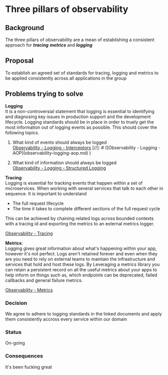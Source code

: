 # Three pillars of observability

## Background
The three pillars of observability are a mean of establishing a consistent approach for **_tracing_** **_metrics_** and **_logging_**

## Proposal
To establish an agreed set of standards for tracing, logging and metrics to be applied consistently across all applications in the group

## Problems trying to solve
**Logging**  
It is a non-controversial statement that logging is essential to identifying and diagnosing key issues in
production support and the development lifecycle. Logging standards should be in place in order to truely get the most
information out of logging events as possible. This should cover the following topics.

1. What kind of events should always be logged  
   [Observability - Logging - Interceptors](intrumentation.md)
   [//]: # ([Observability - Logging - AOP]&#40;observability-logging-aop.md&#41;  )

2. What kind of information should always be logged  
   [Observability - Logging - Structured Logging](logging/structured-logging.md)

**Tracing**:  
Logging is essential for tracking events that happen within a set of microservices. When working with
several services that talk to each other in sequence. It is important to understand
- The full request lifecycle
- The time it takes to complete different sections of the full request cycle

This can be achieved by chaining related logs across bounded contexts with a tracing id and exporting the metrics to
an external metrics logger.

[Observability - Tracing](tracing/observability-tracing.md)

**Metrics**:  
Logging gives great information about what's happening within your app, however it's not perfect. Logs aren't retained 
forever and even when they are you need to rely on external teams to maintain the infrastructure and services that 
hold and host these logs. By Leveraging a metrics library you can retain a persistent record on all the useful metrics 
about your apps to help inform on things such as, which endpoints can be deprecated, failed callbacks and general 
failure metrics. 

[Observability - Metrics](metrics/observability-metrics.md)  


### Decision
We agree to adhere to logging standards in the linked documents and apply them consistently accross every service within our domain

### Status
On-going

### Consequences 
It's been fucking great
